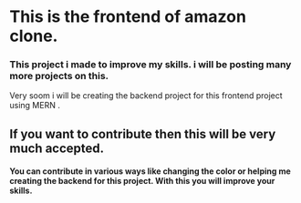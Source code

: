<h1>This is the frontend of amazon clone.</h1>
<h3>This project i made to improve my skills. i will be posting many more projects on this. </h3>
<p>Very soom i will be creating the backend project for this frontend project using MERN .</p>
<h2>If you want to contribute then this will be very much accepted.</h2>
<h4>You can contribute in various ways like changing the color or helping me creating the backend for this project. With this you will improve your skills. </h4>
